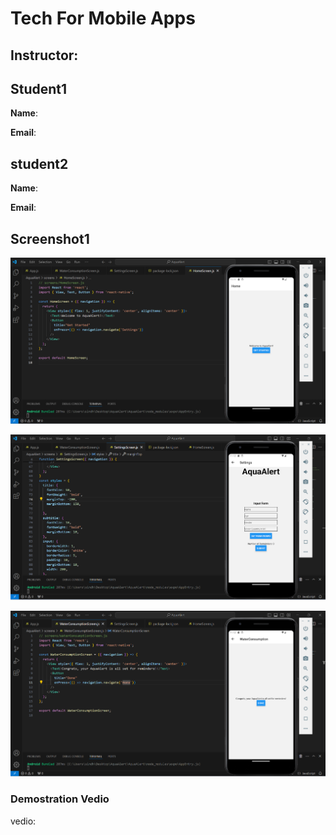 # Tech For Mobile Apps

## Instructor: 
## Student1

**Name**: 

**Email**: 

## student2

**Name**:

**Email**:


## Screenshot1

![](images/1.png)

![](images/2.png)

![](images/3.png)



### Demostration Vedio

vedio:
[]()

